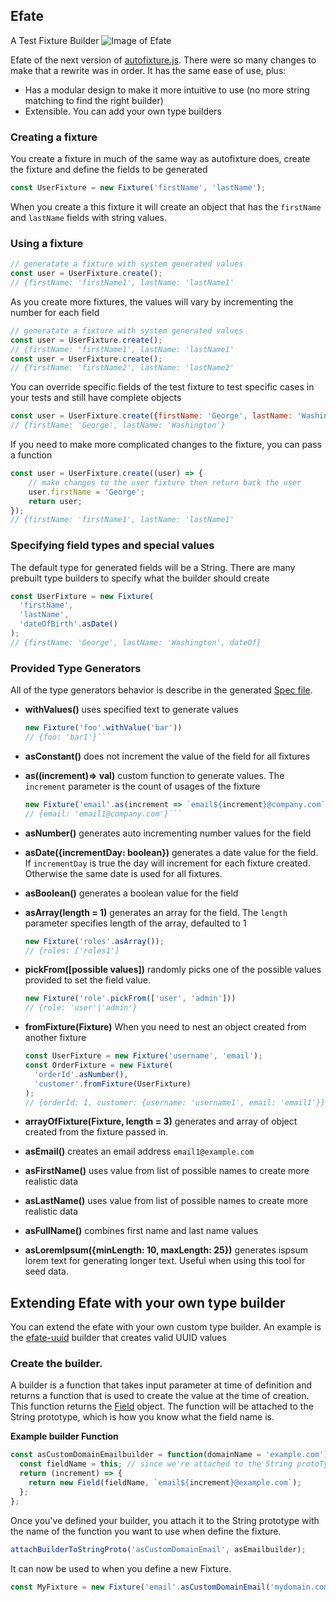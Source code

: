 ## Efate
A Test Fixture Builder
![Image of Efate](https://www.shoreexcursionsgroup.com/img/tour/SPPVEFATE-2.jpg)

Efate of the next version of [autofixture.js](https://github.com/jcteague/autofixturejs).  There were 
so many changes to make that a rewrite was in order.  It has the same ease of use, plus:
* Has a modular design to make it more intuitive to use (no more string matching to find the right builder)
* Extensible.  You can add your own type builders

### Creating a fixture
You create a fixture in much of the same way as autofixture does, create the fixture and define the fields to be generated

```javascript
const UserFixture = new Fixture('firstName', 'lastName');
```
When you create a this fixture it will create an object that has the `firstName` and `lastName` fields with string values.

### Using a fixture
```javascript
// generatate a fixture with system generated values
const user = UserFixture.create();
// {firstName: 'firstName1', lastName: 'lastName1'
```
As you create more fixtures, the values will vary by incrementing the number for each field
```javascript
// generatate a fixture with system generated values
const user = UserFixture.create();
// {firstName: 'firstName1', lastName: 'lastName1'
const user = UserFixture.create();
// {firstName: 'firstName2', lastName: 'lastName2'
```
You can override specific fields of the test fixture to test specific cases in your tests and still have complete objects

```javascript
const user = UserFixture.create({firstName: 'George', lastName: 'Washington'});
// {firstName: 'George', lastName: 'Washington'}
```
If you need to make more complicated changes to the fixture, you can pass a function

```javascript
const user = UserFixture.create((user) => {
    // make changes to the user fixture then return back the user
    user.firstName = 'George';
    return user;
});
// {firstName: 'firstName1', lastName: 'lastName1'
```

### Specifying field types and special values
The default type for generated fields will be a String.  There are many prebuilt type builders to specify what the builder should create

```javascript
const UserFixture = new Fixture(
  'firstName',
  'lastName',
  'dateOfBirth'.asDate()
);
// {firstName: 'George', lastName: 'Washington', dateOf}
```
### Provided Type Generators
All of the type generators behavior is describe in the generated [Spec file](packages/efate/spec.md).
* **withValues()** uses specified text to generate values
    ```javascript
    new Fixture('foo'.withValue('bar'))
    // {foo: 'bar1'}```
  
* **asConstant()** does not increment the value of the field for all fixtures

* **as((increment)=> val)** custom function to generate values. The `increment` parameter is the count of usages of the fixture
    ```javascript
    new Fixture('email'.as(increment => `email${increment}@company.com`);
    // {email: 'email1@company.com'}```
  
* **asNumber()** generates auto incrementing number values for the field

* **asDate({incrementDay: boolean})** generates a date value for the field.  If `incrementDay` is true the day will increment for each fixture created.  Otherwise the same date is used for all fixtures.
* **asBoolean()** generates a boolean value for the field
* **asArray(length = 1)** generates an array for the field.  The `length` parameter specifies length of the array, defaulted to 1
    ```javascript
    new Fixture('roles'.asArray());
    // {roles: ['roles1']
    ```
  
* **pickFrom([possible values])** randomly picks one of the possible values provided to set the field value. 
    ```javascript
    new Fixture('role'.pickFrom(['user', 'admin']))
    // {role: 'user'|'admin'}
    ```
  
* **fromFixture(Fixture)** When you need to nest an object created from another fixture
    ```javascript
    const UserFixture = new Fixture('username', 'email');
    const OrderFixture = new Fixture(
      'orderId'.asNumber(),
      'customer'.fromFixture(UserFixture)
  );
  // {orderId: 1, customer: {username: 'username1', email: 'email1'}}```

* **arrayOfFixture(Fixture, length = 3)** generates and array of object created from the fixture passed in.

* **asEmail()** creates an email address `email1@example.com`
* **asFirstName()** uses value from list of possible names to create more realistic data
* **asLastName()** uses value from list of possible names to create more realistic data
* **asFullName()** combines first name and last name values
* **asLoremIpsum({minLength: 10,  maxLength: 25})** generates ispsum lorem text for generating longer text.  Useful when using this tool for seed data.

## Extending Efate with your own type builder
You can extend the efate with your own custom type builder.  An example is the [efate-uuid](/packages/efate-uuid) builder that creates valid UUID values

### Create the builder.
A builder is a function that takes input parameter at time of definition and returns a function that is used to create
the value at the time of creation.  This function returns the [Field](/packages/efate/src/field.ts) object.  The function will be attached to the String prototype, which is how you know what the field name is.

**Example builder Function**
```javascript
const asCustomDomainEmailbuilder = function(domainName = 'example.com'): BuilderReturnFunction {
  const fieldName = this; // since we're attached to the String protoType, the field name is the this object. 
  return (increment) => {
    return new Field(fieldName, `email${increment}@example.com`);
  };
};
```
Once you've defined your builder, you attach it to the String prototype with the name of the function 
you want to use when define the fixture.

```javascript
attachBuilderToStringProto('asCustomDomainEmail', asEmailbuilder);
```
It can now be used to when you define a new Fixture.

```javascript
const MyFixture = new Fixture('email'.asCustomDomainEmail('mydomain.com'));
```


